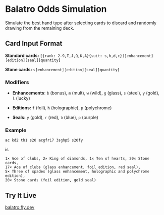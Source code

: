 # Balatro Odds Simulation

Simulate the best hand type after selecting cards to discard and randomly drawing from the remaining deck.

## Card Input Format

**Standard cards:**
`[{rank: 2–9,T,J,Q,K,A}{suit: s,h,d,c}][enhancement][edition][seal][quantity]`

**Stone cards:**
`s[enhancement][edition][seal][quantity]`

### Modifiers

- **Enhancements:**
  `b` (bonus), `m` (mult), `w` (wild), `g` (glass), `s` (steel), `y` (gold), `l` (lucky)

- **Editions:**
  `f` (foil), `h` (holographic), `p` (polychrome)

- **Seals:**
  `y` (gold), `r` (red), `b` (blue), `p` (purple)

### Example
```
ac kd2 th1 s20 acgfr17 3sghp5 s20fy
```
is
```
1× Ace of clubs, 2× King of diamonds, 1× Ten of hearts, 20× Stone cards,
17× Ace of clubs (glass enhancement, foil edition, red seal),
5× Three of spades (glass enhancement, holographic and polychrome edition),
20× Stone cards (foil edition, gold seal)
```

## Try It Live

[balatro.fly.dev](https://balatro.fly.dev/)
